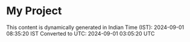 # My Project

This content is dynamically generated in Indian Time (IST): 2024-09-01 08:35:20 IST
Converted to UTC: 2024-09-01 03:05:20 UTC
